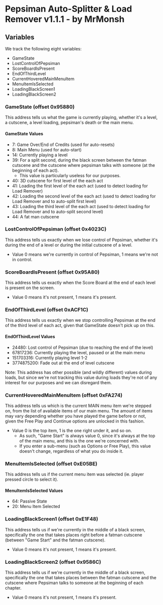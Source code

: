 # Pepsiman Auto-Splitter & Load Remover v1.1.1 - by MrMonsh

## Variables

We track the following eight variables: 
+ GameState
+ LostControlOfPepsiman
+ ScoreBoardIsPresent
+ EndOfThirdLevel
+ CurrentHoveredMainMenuItem
+ MenuItemIsSelected
+ LoadingBlackScreen1
+ LoadingBlackScreen2

### GameState (offset 0x95880)
This address tells us what the game is currently playing, whether it's a level, a cutscene, a level loading, pepsiman's death or the main menu.

#### GameState Values
+ 7: Game Over/End of Credits (used for auto-resets)
+ 8: Main Menu (used for auto-start)
+ 14: Currently playing a level
+ 39: For a split second, during the black screen between the fatman cutscene and the cutscene where pepsiman talks with someone (at the beginning of each act).
  + This value is particularly useless for our purposes.
+ 40: 3D cutscene for first level of the each act
+ 41: Loading the first level of the each act (used to detect loading for Load Remover)
+ 42: Loading the second level of the each act (used to detect loading for Load Remover and to auto-split first level)
+ 43: Loading the third level of the each act (used to detect loading for Load Remover and to auto-split second level)
+ 44: A fat man cutscene

### LostControlOfPepsiman (offset 0x4023C)
This address tells us exactly when we lose control of Pepsiman, whether it's during the end of a level or during the initial cutscene of a level.
+ Value 0 means we're currently in control of Pepsiman, 1 means we're not in control.

### ScoreBoardIsPresent (offset 0x95A80)
This address tells us exactly when the Score Board at the end of each level is present on the screen.
+ Value 0 means it's not present, 1 means it's present.

### EndOfThirdLevel (offset 0xACF1C)
This address tells us exactly when we stop controlling Pepsiman at the end of the third level of each act, given that GameState doesn't pick up on this.

#### EndOfThirdLevel Values
+ 24480: Lost control of Pepsiman (due to reaching the end of the level)
+ 67817236: Currently playing the level, paused or at the main menu
+ 151703316: Currently playing level 1-2
+ 3774875200: Fade out at the end of level cutscene

Note: This address has other possible (and wildly different) values during loads, but since we're not tracking this value during loads they're not of any interest for our purposes and we can disregard them.

### CurrentHoveredMainMenuItem (offset 0xFA274)
This address tells us which is the current MAIN menu item we're stepped on, from the list of available items of our main menu.
The amount of items may vary depending whether you have played the game before or not, given the Free Play and Continue options are unlocked in this fashion. 
+ Value 0 is the top item, 1 is the one right under it, and so on.
  + As such, "Game Start" is always value 0, since it's always at the top of the main menu, and this is the one we're concerned with.
  + If you enter a sub-menu (such as Options or Free Play), this value doesn't change, regardless of what you do inside it.

### MenuItemIsSelected (offset 0xE05BE)
This address tells us if the current menu item was selected (ie. player pressed circle to select it).

#### MenuItemIsSelected Values
+ 64: Passive State
+ 20: Menu Item Selected

### LoadingBlackScreen1 (offset 0xE1F48)
This address tells us if we're currently in the middle of a black screen, specifically the one that takes places right before a fatman cutscene (between "Game Start" and the fatman cutscene).
+ Value 0 means it's not present, 1 means it's present.

### LoadingBlackScreen2 (offset 0x9586C)
This address tells us if we're currently in the middle of a black screen, specifically the one that takes places between the fatman cutscene and the cutscene where Pepsiman talks to someone at the beginning of each chapter.
+ Value 0 means it's not present, 1 means it's present.
